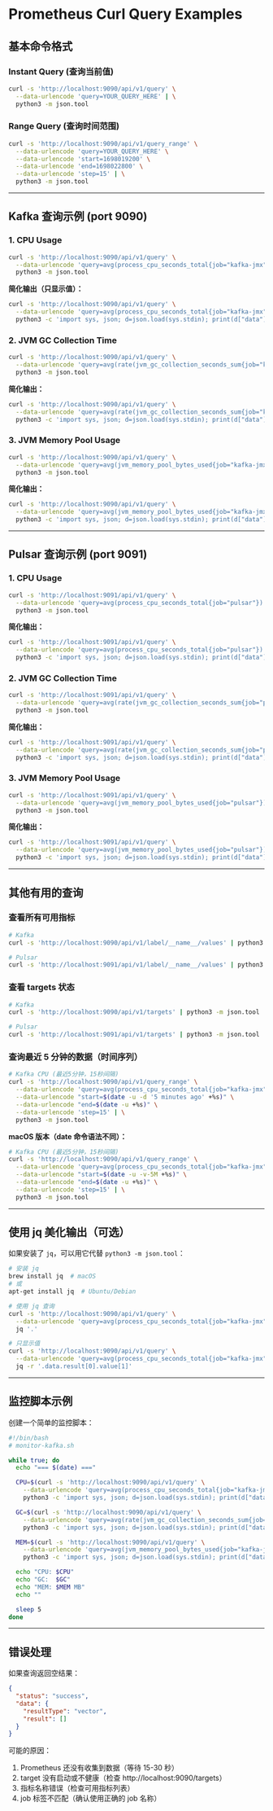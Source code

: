 # Prometheus Curl Query Examples

## 基本命令格式

### Instant Query (查询当前值)
```bash
curl -s 'http://localhost:9090/api/v1/query' \
  --data-urlencode 'query=YOUR_QUERY_HERE' | \
  python3 -m json.tool
```

### Range Query (查询时间范围)
```bash
curl -s 'http://localhost:9090/api/v1/query_range' \
  --data-urlencode 'query=YOUR_QUERY_HERE' \
  --data-urlencode 'start=1698019200' \
  --data-urlencode 'end=1698022800' \
  --data-urlencode 'step=15' | \
  python3 -m json.tool
```

---

## Kafka 查询示例 (port 9090)

### 1. CPU Usage
```bash
curl -s 'http://localhost:9090/api/v1/query' \
  --data-urlencode 'query=avg(process_cpu_seconds_total{job="kafka-jmx"}) / 1000' | \
  python3 -m json.tool
```

**简化输出（只显示值）：**
```bash
curl -s 'http://localhost:9090/api/v1/query' \
  --data-urlencode 'query=avg(process_cpu_seconds_total{job="kafka-jmx"}) / 1000' | \
  python3 -c 'import sys, json; d=json.load(sys.stdin); print(d["data"]["result"][0]["value"][1])'
```

### 2. JVM GC Collection Time
```bash
curl -s 'http://localhost:9090/api/v1/query' \
  --data-urlencode 'query=avg(rate(jvm_gc_collection_seconds_sum{job="kafka-jmx"}[1m]))' | \
  python3 -m json.tool
```

**简化输出：**
```bash
curl -s 'http://localhost:9090/api/v1/query' \
  --data-urlencode 'query=avg(rate(jvm_gc_collection_seconds_sum{job="kafka-jmx"}[1m]))' | \
  python3 -c 'import sys, json; d=json.load(sys.stdin); print(d["data"]["result"][0]["value"][1])'
```

### 3. JVM Memory Pool Usage
```bash
curl -s 'http://localhost:9090/api/v1/query' \
  --data-urlencode 'query=avg(jvm_memory_pool_bytes_used{job="kafka-jmx"}) / 100000' | \
  python3 -m json.tool
```

**简化输出：**
```bash
curl -s 'http://localhost:9090/api/v1/query' \
  --data-urlencode 'query=avg(jvm_memory_pool_bytes_used{job="kafka-jmx"}) / 100000' | \
  python3 -c 'import sys, json; d=json.load(sys.stdin); print(d["data"]["result"][0]["value"][1])'
```

---

## Pulsar 查询示例 (port 9091)

### 1. CPU Usage
```bash
curl -s 'http://localhost:9091/api/v1/query' \
  --data-urlencode 'query=avg(process_cpu_seconds_total{job="pulsar"}) / 1000' | \
  python3 -m json.tool
```

**简化输出：**
```bash
curl -s 'http://localhost:9091/api/v1/query' \
  --data-urlencode 'query=avg(process_cpu_seconds_total{job="pulsar"}) / 1000' | \
  python3 -c 'import sys, json; d=json.load(sys.stdin); print(d["data"]["result"][0]["value"][1])'
```

### 2. JVM GC Collection Time
```bash
curl -s 'http://localhost:9091/api/v1/query' \
  --data-urlencode 'query=avg(rate(jvm_gc_collection_seconds_sum{job="pulsar"}[1m]))' | \
  python3 -m json.tool
```

**简化输出：**
```bash
curl -s 'http://localhost:9091/api/v1/query' \
  --data-urlencode 'query=avg(rate(jvm_gc_collection_seconds_sum{job="pulsar"}[1m]))' | \
  python3 -c 'import sys, json; d=json.load(sys.stdin); print(d["data"]["result"][0]["value"][1])'
```

### 3. JVM Memory Pool Usage
```bash
curl -s 'http://localhost:9091/api/v1/query' \
  --data-urlencode 'query=avg(jvm_memory_pool_bytes_used{job="pulsar"}) / 100000' | \
  python3 -m json.tool
```

**简化输出：**
```bash
curl -s 'http://localhost:9091/api/v1/query' \
  --data-urlencode 'query=avg(jvm_memory_pool_bytes_used{job="pulsar"}) / 100000' | \
  python3 -c 'import sys, json; d=json.load(sys.stdin); print(d["data"]["result"][0]["value"][1])'
```

---

## 其他有用的查询

### 查看所有可用指标
```bash
# Kafka
curl -s 'http://localhost:9090/api/v1/label/__name__/values' | python3 -m json.tool

# Pulsar
curl -s 'http://localhost:9091/api/v1/label/__name__/values' | python3 -m json.tool
```

### 查看 targets 状态
```bash
# Kafka
curl -s 'http://localhost:9090/api/v1/targets' | python3 -m json.tool

# Pulsar
curl -s 'http://localhost:9091/api/v1/targets' | python3 -m json.tool
```

### 查询最近 5 分钟的数据（时间序列）
```bash
# Kafka CPU (最近5分钟，15秒间隔)
curl -s 'http://localhost:9090/api/v1/query_range' \
  --data-urlencode 'query=avg(process_cpu_seconds_total{job="kafka-jmx"}) / 1000' \
  --data-urlencode "start=$(date -u -d '5 minutes ago' +%s)" \
  --data-urlencode "end=$(date -u +%s)" \
  --data-urlencode 'step=15' | \
  python3 -m json.tool
```

**macOS 版本（date 命令语法不同）：**
```bash
# Kafka CPU (最近5分钟，15秒间隔)
curl -s 'http://localhost:9090/api/v1/query_range' \
  --data-urlencode 'query=avg(process_cpu_seconds_total{job="kafka-jmx"}) / 1000' \
  --data-urlencode "start=$(date -u -v-5M +%s)" \
  --data-urlencode "end=$(date -u +%s)" \
  --data-urlencode 'step=15' | \
  python3 -m json.tool
```

---

## 使用 jq 美化输出（可选）

如果安装了 `jq`，可以用它代替 `python3 -m json.tool`：

```bash
# 安装 jq
brew install jq  # macOS
# 或
apt-get install jq  # Ubuntu/Debian

# 使用 jq 查询
curl -s 'http://localhost:9090/api/v1/query' \
  --data-urlencode 'query=avg(process_cpu_seconds_total{job="kafka-jmx"})' | \
  jq '.'

# 只显示值
curl -s 'http://localhost:9090/api/v1/query' \
  --data-urlencode 'query=avg(process_cpu_seconds_total{job="kafka-jmx"})' | \
  jq -r '.data.result[0].value[1]'
```

---

## 监控脚本示例

创建一个简单的监控脚本：

```bash
#!/bin/bash
# monitor-kafka.sh

while true; do
  echo "=== $(date) ==="

  CPU=$(curl -s 'http://localhost:9090/api/v1/query' \
    --data-urlencode 'query=avg(process_cpu_seconds_total{job="kafka-jmx"}) / 1000' | \
    python3 -c 'import sys, json; d=json.load(sys.stdin); print(d["data"]["result"][0]["value"][1])')

  GC=$(curl -s 'http://localhost:9090/api/v1/query' \
    --data-urlencode 'query=avg(rate(jvm_gc_collection_seconds_sum{job="kafka-jmx"}[1m]))' | \
    python3 -c 'import sys, json; d=json.load(sys.stdin); print(d["data"]["result"][0]["value"][1])')

  MEM=$(curl -s 'http://localhost:9090/api/v1/query' \
    --data-urlencode 'query=avg(jvm_memory_pool_bytes_used{job="kafka-jmx"}) / 1000000' | \
    python3 -c 'import sys, json; d=json.load(sys.stdin); print(d["data"]["result"][0]["value"][1])')

  echo "CPU: $CPU"
  echo "GC:  $GC"
  echo "MEM: $MEM MB"
  echo ""

  sleep 5
done
```

---

## 错误处理

如果查询返回空结果：
```json
{
  "status": "success",
  "data": {
    "resultType": "vector",
    "result": []
  }
}
```

可能的原因：
1. Prometheus 还没有收集到数据（等待 15-30 秒）
2. target 没有启动或不健康（检查 http://localhost:9090/targets）
3. 指标名称错误（检查可用指标列表）
4. job 标签不匹配（确认使用正确的 job 名称）
